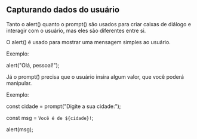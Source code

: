## Capturando dados do usuário
Tanto o alert() quanto o prompt() são usados para criar caixas de diálogo e interagir com o usuário, mas eles são diferentes entre si.

O alert() é usado para mostrar uma mensagem simples ao usuário.

Exemplo:

alert("Olá, pessoal!");

Já o prompt() precisa que o usuário insira algum valor, que você poderá manipular.

Exemplo:

const cidade = prompt("Digite a sua cidade:");

const msg = `Você é de ${cidade}!`;

alert(msg);